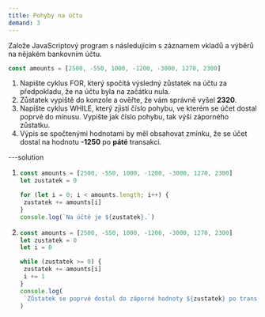 ```yaml
---
title: Pohyby na účtu
demand: 3
---
```


Založe JavaScriptový program s následujícím s záznamem vkladů a výběrů na nějakém bankovním účtu.

```js
const amounts = [2500, -550, 1000, -1200, -3000, 1270, 2300]
```

1. Napište cyklus FOR, který spočítá výsledný zůstatek na účtu za předpokladu, že na účtu byla na začátku nula.
1. Zůstatek vypiště do konzole a ověřte, že vám správně vyšel **2320**.
1. Napište cyklus WHILE, který zjistí číslo pohybu, ve kterém se účet dostal poprvé do mínusu. Vypište jak číslo pohybu, tak výši záporného zůstatku.
1. Výpis se spočtenými hodnotami by měl obsahovat zmínku, že se účet dostal na hodnotu **-1250** po **páté** transakci.

---solution

1. ```js
   const amounts = [2500, -550, 1000, -1200, -3000, 1270, 2300]
   let zustatek = 0

   for (let i = 0; i < amounts.length; i++) {
   	zustatek += amounts[i]
   }
   console.log(`Na účtě je ${zustatek}.`)
   ```

2. ```js
   const amounts = [2500, -550, 1000, -1200, -3000, 1270, 2300]
   let zustatek = 0
   let i = 0

   while (zustatek >= 0) {
   	zustatek += amounts[i]
   	i += 1
   }
   console.log(
   	`Zůstatek se poprvé dostal do záporné hodnoty ${zustatek} po transakci číslo ${i}.`
   )
   ```
